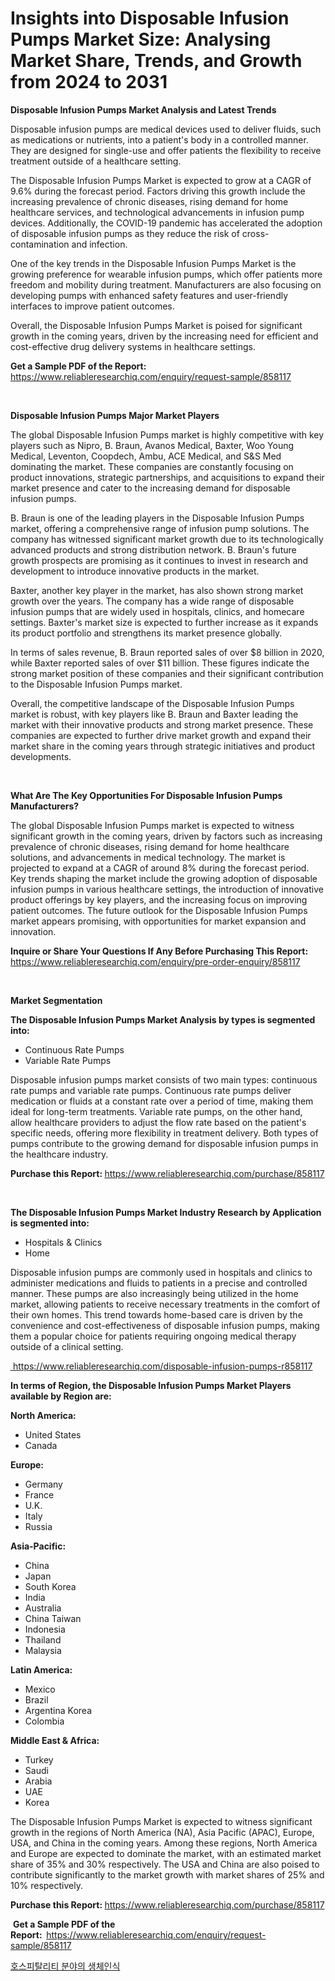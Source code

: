 <p><h1>Insights into Disposable Infusion Pumps Market Size: Analysing Market Share, Trends, and Growth from 2024 to 2031</h1></p><p><strong>Disposable Infusion Pumps Market Analysis and Latest Trends</strong></p>
<p><p>Disposable infusion pumps are medical devices used to deliver fluids, such as medications or nutrients, into a patient's body in a controlled manner. They are designed for single-use and offer patients the flexibility to receive treatment outside of a healthcare setting.</p><p>The Disposable Infusion Pumps Market is expected to grow at a CAGR of 9.6% during the forecast period. Factors driving this growth include the increasing prevalence of chronic diseases, rising demand for home healthcare services, and technological advancements in infusion pump devices. Additionally, the COVID-19 pandemic has accelerated the adoption of disposable infusion pumps as they reduce the risk of cross-contamination and infection.</p><p>One of the key trends in the Disposable Infusion Pumps Market is the growing preference for wearable infusion pumps, which offer patients more freedom and mobility during treatment. Manufacturers are also focusing on developing pumps with enhanced safety features and user-friendly interfaces to improve patient outcomes.</p><p>Overall, the Disposable Infusion Pumps Market is poised for significant growth in the coming years, driven by the increasing need for efficient and cost-effective drug delivery systems in healthcare settings.</p></p>
<p><strong>Get a Sample PDF of the Report:&nbsp;</strong> <a href="https://www.reliableresearchiq.com/enquiry/request-sample/858117">https://www.reliableresearchiq.com/enquiry/request-sample/858117</a></p>
<p>&nbsp;</p>
<p><strong>Disposable Infusion Pumps Major Market Players</strong></p>
<p><p>The global Disposable Infusion Pumps market is highly competitive with key players such as Nipro, B. Braun, Avanos Medical, Baxter, Woo Young Medical, Leventon, Coopdech, Ambu, ACE Medical, and S&S Med dominating the market. These companies are constantly focusing on product innovations, strategic partnerships, and acquisitions to expand their market presence and cater to the increasing demand for disposable infusion pumps.</p><p>B. Braun is one of the leading players in the Disposable Infusion Pumps market, offering a comprehensive range of infusion pump solutions. The company has witnessed significant market growth due to its technologically advanced products and strong distribution network. B. Braun's future growth prospects are promising as it continues to invest in research and development to introduce innovative products in the market.</p><p>Baxter, another key player in the market, has also shown strong market growth over the years. The company has a wide range of disposable infusion pumps that are widely used in hospitals, clinics, and homecare settings. Baxter's market size is expected to further increase as it expands its product portfolio and strengthens its market presence globally.</p><p>In terms of sales revenue, B. Braun reported sales of over $8 billion in 2020, while Baxter reported sales of over $11 billion. These figures indicate the strong market position of these companies and their significant contribution to the Disposable Infusion Pumps market.</p><p>Overall, the competitive landscape of the Disposable Infusion Pumps market is robust, with key players like B. Braun and Baxter leading the market with their innovative products and strong market presence. These companies are expected to further drive market growth and expand their market share in the coming years through strategic initiatives and product developments.</p></p>
<p>&nbsp;</p>
<p><strong>What Are The Key Opportunities For Disposable Infusion Pumps Manufacturers?</strong></p>
<p><p>The global Disposable Infusion Pumps market is expected to witness significant growth in the coming years, driven by factors such as increasing prevalence of chronic diseases, rising demand for home healthcare solutions, and advancements in medical technology. The market is projected to expand at a CAGR of around 8% during the forecast period. Key trends shaping the market include the growing adoption of disposable infusion pumps in various healthcare settings, the introduction of innovative product offerings by key players, and the increasing focus on improving patient outcomes. The future outlook for the Disposable Infusion Pumps market appears promising, with opportunities for market expansion and innovation.</p></p>
<p><strong>Inquire or Share Your Questions If Any Before Purchasing This Report:</strong> <a href="https://www.reliableresearchiq.com/enquiry/pre-order-enquiry/858117">https://www.reliableresearchiq.com/enquiry/pre-order-enquiry/858117</a></p>
<p>&nbsp;</p>
<p><strong>Market Segmentation</strong></p>
<p><strong>The Disposable Infusion Pumps Market Analysis by types is segmented into:</strong></p>
<p><ul><li>Continuous Rate Pumps</li><li>Variable Rate Pumps</li></ul></p>
<p><p>Disposable infusion pumps market consists of two main types: continuous rate pumps and variable rate pumps. Continuous rate pumps deliver medication or fluids at a constant rate over a period of time, making them ideal for long-term treatments. Variable rate pumps, on the other hand, allow healthcare providers to adjust the flow rate based on the patient's specific needs, offering more flexibility in treatment delivery. Both types of pumps contribute to the growing demand for disposable infusion pumps in the healthcare industry.</p></p>
<p><strong>Purchase this Report:&nbsp;</strong><a href="https://www.reliableresearchiq.com/purchase/858117">https://www.reliableresearchiq.com/purchase/858117</a></p>
<p>&nbsp;</p>
<p><strong>The Disposable Infusion Pumps Market Industry Research by Application is segmented into:</strong></p>
<p><ul><li>Hospitals & Clinics</li><li>Home</li></ul></p>
<p><p>Disposable infusion pumps are commonly used in hospitals and clinics to administer medications and fluids to patients in a precise and controlled manner. These pumps are also increasingly being utilized in the home market, allowing patients to receive necessary treatments in the comfort of their own homes. This trend towards home-based care is driven by the convenience and cost-effectiveness of disposable infusion pumps, making them a popular choice for patients requiring ongoing medical therapy outside of a clinical setting.</p></p>
<p><a href="https://www.reliableresearchiq.com/disposable-infusion-pumps-r858117">&nbsp;https://www.reliableresearchiq.com/disposable-infusion-pumps-r858117</a></p>
<p><strong>In terms of Region, the Disposable Infusion Pumps Market Players available by Region are:</strong></p>
<p>
    <p> <strong> North America: </strong>
        <ul>
            <li>United States</li>
            <li>Canada</li>
        </ul>
        </p> 
    <p> <strong> Europe: </strong>
        <ul>
            <li>Germany</li>
            <li>France</li>
            <li>U.K.</li>
            <li>Italy</li>
            <li>Russia</li>
        </ul>
        </p> 
    <p> <strong> Asia-Pacific: </strong>
        <ul>
            <li>China</li>
            <li>Japan</li>
            <li>South Korea</li>
            <li>India</li>
            <li>Australia</li>
            <li>China Taiwan</li>
            <li>Indonesia</li>
            <li>Thailand</li>
            <li>Malaysia</li>
        </ul>
        </p> 
    <p> <strong> Latin America: </strong>
        <ul>
            <li>Mexico</li>
            <li>Brazil</li>
            <li>Argentina Korea</li>
            <li>Colombia</li>
        </ul>
        </p> 
    <p> <strong> Middle East & Africa: </strong>
        <ul>
            <li>Turkey</li>
            <li>Saudi</li>
            <li>Arabia</li>
            <li>UAE</li>
            <li>Korea</li>
        </ul>
    </p>
    </p>
<p><p>The Disposable Infusion Pumps Market is expected to witness significant growth in the regions of North America (NA), Asia Pacific (APAC), Europe, USA, and China in the coming years. Among these regions, North America and Europe are expected to dominate the market, with an estimated market share of 35% and 30% respectively. The USA and China are also poised to contribute significantly to the market growth with market shares of 25% and 10% respectively.</p></p>
<p><strong>Purchase this Report: </strong><a href="https://www.reliableresearchiq.com/purchase/858117">https://www.reliableresearchiq.com/purchase/858117</a></p>
<p>&nbsp;<strong>Get a Sample PDF of the Report:&nbsp;&nbsp;</strong><a href="https://www.reliableresearchiq.com/enquiry/request-sample/858117">https://www.reliableresearchiq.com/enquiry/request-sample/858117</a></p>
<p><strong></strong></p>
<p><p><a href="https://github.com/vss5505pa7z1p/Market-Research-Report-List-3/blob/main/559529574920.md">호스피탈리티 분야의 생체인식</a></p></p>